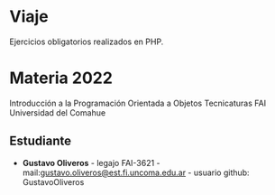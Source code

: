 # Viaje
Ejercicios obligatorios realizados en PHP.

# Materia 2022
 Introducción a la Programación Orientada a Objetos
 Tecnicaturas
 FAI
 Universidad del Comahue

 ## Estudiante
 - **Gustavo Oliveros** - legajo FAI-3621 - mail:gustavo.oliveros@est.fi.uncoma.edu.ar - usuario github: GustavoOliveros
